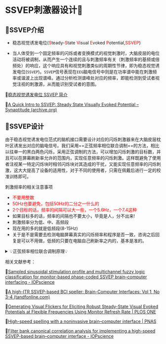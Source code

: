 # SSVEP刺激器设计🐇

## 🤡SSVEP介绍

* 稳态视觉诱发电位(<font color='red'>S</font>teady-<font color='red'>S</font>tate <font color='red'>V</font>isual <font color='red'>E</font>voked <font color='red'>P</font>otential,<font color='red'>SSVEP</font>)

* 当人体受到一个固定频率的闪烁或者变换模式的视觉刺激时，大脑皮层的电位活动将被调制，从而产生一个连续的且与刺激频率有关（刺激频率的基频或倍频处）的响应，这个响应具有和视觉刺激类似的周期性节律，即为稳态视觉诱发电位(`SSVEP`)。`SSVEP`信号表现在`EEG`脑电信号中则是在功率谱中能在刺激频率或谐波上出现谱峰。通过分析检测谱峰处对应的频率，即能检测到受试者视觉注视的刺激源，从而能识别受试者的意图。

🙌[稳态视觉诱发电位 SSVEP 简介](https://mp.weixin.qq.com/s?__biz=Mzg4MzYzNDgwMQ==&mid=2247508127&idx=1&sn=77ada479f6df75d0f5eec8cb1122d1bd&source=41#wechat_redirect)

🙌[A Quick Intro to SSVEP: Steady State Visually Evoked Potential – Synaptitude (archive.org)](https://web.archive.org/web/20181209171157/http://synaptitude.me/blog/a-quick-intro-to-ssvep-steady-state-visually-evoked-potential/)

## 🐻SSVEP设计

由于稳态视觉诱发电位范式的脑机接口需要设计对应的闪烁刺激器来在大脑皮层枕叶区诱发出对应的脑电信号。我们采用==正弦频率相位联合调制==的方法，相比以往单一的黑白两色闪烁，采用正弦调制的方法，可以增加闪烁刺激的目标数，并且可以在屏幕刷新率允许的范围内，实现任意频率的闪烁刺激。这样既避免了使用者注视某一特定闪烁块时相邻闪烁块对其造成的干扰，又能实现任意频率的闪烁刺激，这大大提高了设备的适用性，对于不同的使用者，只需在佩戴后进行一定的校准训练即可。

刺激频率的相关注意事项

* <font color='red'>不要用整数</font>
* <font color='red'>50Hz也要避免，包括50Hz的二分之一什么的</font>
* <font color='red'>2个目标的话，频率的间隔可以大一些，一个5.6Hz，一个7.4这种</font>
* 如果目标多的话，频率的间隔也不要太小，毕竟是人，分不出来!
* 刺激频率分为低、中、高频段
* 现在用的多的就是低频段(8-15Hz)
* 关于是不是需要去检测电脑屏幕真实的闪烁频率和程序是否一致，咨询之后回复是可以不用做，低频的只要在电脑自己刷新率之内的，基本是准的。


<details> <summary>💡正弦频率相位联合调制原理💡</summary>
正弦频率相位联合调制使用如下公式来确定每一个闪烁块在当前时刻的亮度： 

![img](https://cdn.jsdelivr.net/gh/Bu0717/image/imgclip_image002.gif)

其中，*s*为当前某个闪烁块的亮度，取值为0-1，对应0-255个亮度等级，*i*为当前屏幕的第几帧，*RefreshRate*为显示器的屏幕刷新率，一般为60Hz，根据显示器设置；*φ*是人为设计的某个闪烁刺激块的相位，单位为*π*；*f* 是人为设计的某个闪烁刺激块的闪烁频率，单位为 *Hz*。下图为正弦频率相位联合调制原理：

![image-20230105170049517](https://cdn.jsdelivr.net/gh/Bu0717/image/imgimage-20230105170049517.png)

在项目中，使用38个闪烁刺激块来完成SSVEP的刺激器系统，利用`Psychtoolbox` `Matlab`工具箱完成设计，针对不同场景，最终设计的刺激器界面如下图所示：

* `SSVEP`拼写闪烁刺激器界面带频率相位信息

![image-20230105170745414](https://cdn.jsdelivr.net/gh/Bu0717/image/imgimage-20230105170745414.png)

* `SSVEP`拼写软件(对应`SPELLER_PIN_XIE.m`)

![image-20230105170923833](https://cdn.jsdelivr.net/gh/Bu0717/image/imgimage-20230105170923833.png)



*  `SSVEP`小车控制软件(对应`BCI_car_stimu.m`)

![image-20230105170947276](https://cdn.jsdelivr.net/gh/Bu0717/image/imgimage-20230105170947276.png)
</details>

相关文献参考：

🐾[Sampled sinusoidal stimulation profile and multichannel fuzzy logic classification for monitor-based phase-coded SSVEP brain–computer interfacing - IOPscience](https://iopscience.iop.org/article/10.1088/1741-2560/10/3/036011)

🐾[A high-ITR SSVEP-based BCI speller: Brain-Computer Interfaces: Vol 1, No 3-4 (tandfonline.com)](https://www.tandfonline.com/doi/abs/10.1080/2326263X.2014.944469)

🐾[Generating Visual Flickers for Eliciting Robust Steady-State Visual Evoked Potentials at Flexible Frequencies Using Monitor Refresh Rate | PLOS ONE](https://journals.plos.org/plosone/article?id=10.1371/journal.pone.0099235)

🐾[High-speed spelling with a noninvasive brain–computer interface | PNAS](https://www.pnas.org/doi/full/10.1073/pnas.1508080112)

🐾[Filter bank canonical correlation analysis for implementing a high-speed SSVEP-based brain–computer interface - IOPscience](https://iopscience.iop.org/article/10.1088/1741-2560/12/4/046008)
